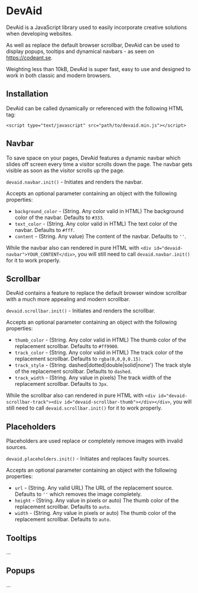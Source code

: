# DevAid
DevAid is a JavaScript library used to easily incorporate creative solutions when developing websites.

As well as replace the default browser scrollbar, DevAid can be used to display popups, tooltips and dynamical navbars - as seen on https://codeant.se.

Weighting less than 10kB, DevAid is super fast, easy to use and designed to work in both classic and modern browsers.

## Installation
DevAid can be called dynamically or referenced with the following HTML tag:

`<script type="text/javascript" src="path/to/devaid.min.js"></script>`

## Navbar
To save space on your pages, DevAid features a dynamic navbar which slides off screen every time a visitor scrolls down the page. The navbar gets visible as soon as the visitor scrolls up the page.

`devaid.navbar.init()` - Initiates and renders the navbar.

Accepts an optional parameter containing an object with the following properties:
* `background_color` - (String. Any color valid in HTML) The background color of the navbar. Defaults to `#333`.
* `text_color` - (String. Any color valid in HTML) The text color of the navbar. Defaults to `#fff`.
* `content` - (String. Any value) The content of the navbar. Defaults to `''`.

While the navbar also can rendered in pure HTML with `<div id="devaid-navbar">YOUR_CONTENT</div>`, you will still need to call `devaid.navbar.init()` for it to work properly.

## Scrollbar
DevAid contains a feature to replace the default browser window scrollbar with a much more appealing and modern scrollbar.

`devaid.scrollbar.init()` - Initiates and renders the scrollbar.

Accepts an optional parameter containing an object with the following properties:
* `thumb_color` - (String. Any color valid in HTML) The thumb color of the replacement scrollbar. Defaults to `#ff9900`.
* `track_color` - (String. Any color valid in HTML) The track color of the replacement scrollbar. Defaults to `rgba(0,0,0,0.15)`.
* `track_style` - (String. dashed|dotted|double|solid|none') The track style of the replacement scrollbar. Defaults to `dashed`.
* `track_width` - (String. Any value in pixels) The track width of the replacement scrollbar. Defaults to `3px`.

While the scrollbar also can rendered in pure HTML with `<div id="devaid-scrollbar-track"><div id="devaid-scrollbar-thumb"></div></div>`, you will still need to call `devaid.scrollbar.init()` for it to work properly.

## Placeholders
Placeholders are used replace or completely remove images with invalid sources.

`devaid.placeholders.init()` - Initiates and replaces faulty sources.

Accepts an optional parameter containing an object with the following properties:
* `url` - (String. Any valid URL) The URL of the replacement source. Defaults to `''` which removes the image completely.
* `height` - (String. Any value in pixels or auto) The thumb color of the replacement scrollbar. Defaults to `auto`.
* `width` - (String. Any value in pixels or auto) The thumb color of the replacement scrollbar. Defaults to `auto`.

## Tooltips
...

## Popups
...